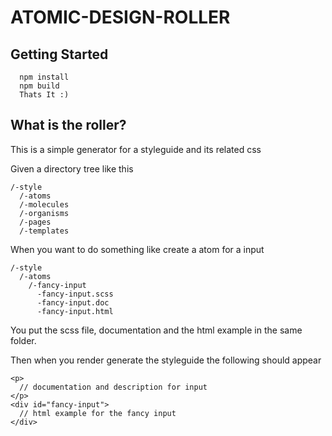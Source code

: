 # ATOMIC-DESIGN-ROLLER

## Getting Started

```
  npm install
  npm build
  Thats It :) 
```

## What is the roller?

This is a simple generator for a styleguide and its related css

Given a directory tree like this

```
/-style
  /-atoms
  /-molecules
  /-organisms
  /-pages
  /-templates
```

When you want to do something like create a atom for a input

```
/-style
  /-atoms
    /-fancy-input
      -fancy-input.scss
      -fancy-input.doc
      -fancy-input.html
```

You put the scss file, documentation and the html example in the same folder.

Then when you render generate the styleguide the following should appear

```
<p>
  // documentation and description for input
</p>
<div id="fancy-input"> 
  // html example for the fancy input
</div>
```
